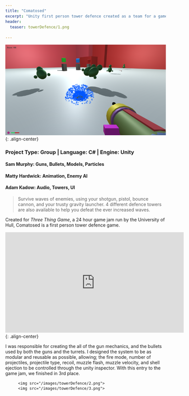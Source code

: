 ```yaml
---
title: "Comatosed"
excerpt: "Unity first person tower defence created as a team for a game jam"
header:
  teaser: towerDefence/1.png

---
```


![Action shot](/images/towerDefence/1.png){: .align-center}

### Project Type: Group | Language: C# | Engine: Unity

#### Sam Murphy: Guns, Bullets, Models, Particles

#### Matty Hardwick: Animation, Enemy AI

#### Adam Kadow: Audio, Towers, UI

> Survive waves of enemies, using your shotgun, pistol, bounce cannon, and your trusty gravity launcher.  4 different defence towers are also available to help you defeat the ever increased waves.

Created for *Three Thing Game*, a 24 hour game jam run by the University of Hull, Comatosed is a first person tower defence game. 

<iframe width="560" height="315" src="https://www.youtube.com/embed/rAUGIRJ3K1A" frameborder="0" allowfullscreen></iframe>{: .align-center}

I was responsible for creating the all of the gun mechanics, and the bullets used by both the guns and the turrets. I designed the system to be as modular and reusable as possible, allowing; the fire mode, number of projectiles, projectile type, recoil, muzzle flash, muzzle velocity, and shell ejection to be controlled through the unity inspector. With this entry to the game jam, we finished in 3rd place.

<figure class="half">

```
<img src="/images/towerDefence/2.png">
<img src="/images/towerDefence/3.png">
```

</figure>